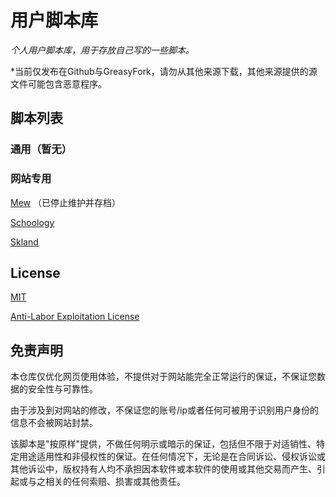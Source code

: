 # 用户脚本库

*个人用户脚本库，用于存放自己写的一些脚本。*

*当前仅发布在Github与GreasyFork，请勿从其他来源下载，其他来源提供的源文件可能包含恶意程序。

## 脚本列表

### 通用（暂无）

### 网站专用

[Mew](/website/mew/README.md) （已停止维护并存档）

[Schoology](/website/schoology/README.md)

[Skland](/website/skland/README.md)

## License

[MIT](/LICENSE)

[Anti-Labor Exploitation License](/Additional_LICENSE_CN)

## 免责声明

本仓库仅优化网页使用体验，不提供对于网站能完全正常运行的保证，不保证您数据的安全性与可靠性。

由于涉及到对网站的修改，不保证您的账号/ip或者任何可被用于识别用户身份的信息不会被网站封禁。

该脚本是"按原样"提供，不做任何明示或暗示的保证，包括但不限于对适销性、特定用途适用性和非侵权性的保证。在任何情况下，无论是在合同诉讼、侵权诉讼或其他诉讼中，版权持有人均不承担因本软件或本软件的使用或其他交易而产生、引起或与之相关的任何索赔、损害或其他责任。
